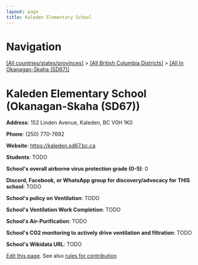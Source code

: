 ```yaml
---
layout: page
title: Kaleden Elementary School
---
```

# Navigation

[[All countries/states/provinces]](../../..) > [[All British Columbia Districts]](../..) > [[All In Okanagan-Skaha (SD67)]](..)

# Kaleden Elementary School (Okanagan-Skaha (SD67))

**Address**: 152 Linden Avenue, Kaleden, BC V0H 1K0

**Phone**: (250) 770-7692

**Website**: <https://kaleden.sd67.bc.ca>

**Students**: TODO

**School's overall airborne virus protection grade (0-5)**: 0

**Discord, Facebook, or WhatsApp group for discovery/advocacy for THIS school**: TODO

**School's policy on Ventilation**: TODO

**School's Ventilation Work Completion**: TODO

**School's Air-Purification**: TODO

**School's CO2 monitoring to actively drive ventilation and filtration**: TODO

**School's Wikidata URL**: TODO


[Edit this page](https://github.com/ventilate-schools/BC/edit/main/./Okanagan-Skaha_(SD67)/Kaleden_Elementary_School.md). See also [rules for contribution](../../../contribution-rules/)